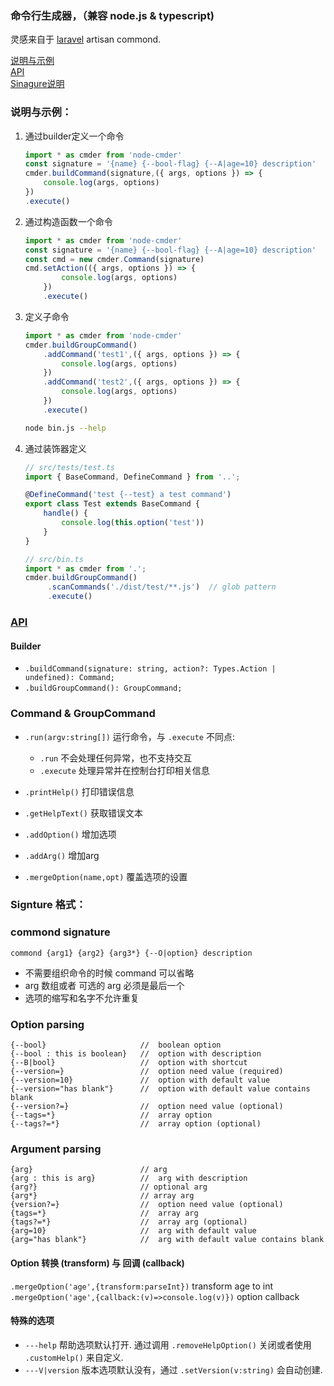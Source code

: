 ### 命令行生成器，（兼容 node.js & typescript)
灵感来自于 [laravel](https://laravel.com/docs/5.7/artisan) artisan commond.

<a href="#case">说明与示例</a>  
<a href="#api">API</a>  
<a href="#signture">Sinagure说明</a>

### <a name="case">说明与示例：</a>  
1.  通过builder定义一个命令
    ```Typescript
    import * as cmder from 'node-cmder'
    const signature = '{name} {--bool-flag} {--A|age=10} description'
    cmder.buildCommand(signature,({ args, options }) => {
        console.log(args, options)
    })
    .execute()
    ```
2.  通过构造函数一个命令  
    ```Typescript
    import * as cmder from 'node-cmder'
    const signature = '{name} {--bool-flag} {--A|age=10} description'
    const cmd = new cmder.Command(signature)
    cmd.setAction(({ args, options }) => {
            console.log(args, options)
        })
        .execute()
    ```
3. 定义子命令
    ```Typescript
    import * as cmder from 'node-cmder'
    cmder.buildGroupCommand()
        .addCommand('test1',({ args, options }) => {
            console.log(args, options)
        })
        .addCommand('test2',({ args, options }) => {
            console.log(args, options)
        })
        .execute()
    ```
    ```bash
    node bin.js --help
    ```


4. 通过装饰器定义
    ```Typescript
    // src/tests/test.ts
    import { BaseCommand, DefineCommand } from '..';

    @DefineCommand('test {--test} a test command')
    export class Test extends BaseCommand {
        handle() {
            console.log(this.option('test'))
        }
    }

    // src/bin.ts
    import * as cmder from '.';
    cmder.buildGroupCommand()
         .scanCommands('./dist/test/**.js')  // glob pattern 
         .execute()

    ```


### <a href="#api">API</a>  
#### Builder
- `.buildCommand(signature: string, action?: Types.Action | undefined): Command;`
- `.buildGroupCommand(): GroupCommand;` 
### Command & GroupCommand
- `.run(argv:string[])` 运行命令，与 `.execute` 不同点:  
    - `.run` 不会处理任何异常，也不支持交互
    - `.execute` 处理异常并在控制台打印相关信息

- `.printHelp()` 打印错误信息
- `.getHelpText()` 获取错误文本
- `.addOption()` 增加选项
- `.addArg()` 增加arg
- `.mergeOption(name,opt)` 覆盖选项的设置

### Signture 格式：
<a name="signature"></a>
### commond signature
```commond {arg1} {arg2} {arg3*} {--O|option} description```
- 不需要组织命令的时候 command 可以省略
- arg 数组或者 可选的 arg 必须是最后一个
- 选项的缩写和名字不允许重复

### Option parsing
```
{--bool}                     //  boolean option
{--bool : this is boolean}   //  option with description
{--B|bool}                   //  option with shortcut
{--version=}                 //  option need value (required)
{--version=10}               //  option with default value
{--version="has blank"}      //  option with default value contains blank
{--version?=}                //  option need value (optional)
{--tags=*}                   //  array option
{--tags?=*}                  //  array option (optional)

```
### Argument parsing  

```
{arg}                        // arg
{arg : this is arg}          //  arg with description
{arg?}                       // optional arg
{arg*}                       // array arg
{version?=}                  //  option need value (optional)
{tags=*}                     //  array arg
{tags?=*}                    //  array arg (optional)
{arg=10}                     //  arg with default value
{arg="has blank"}            //  arg with default value contains blank

```
#### Option 转换 (transform) 与 回调 (callback)
`.mergeOption('age',{transform:parseInt})` transform age to int   
`.mergeOption('age',{callback:(v)=>console.log(v)})` option callback

#### 特殊的选项
- `---help` 帮助选项默认打开. 
通过调用 `.removeHelpOption()` 关闭或者使用 `.customHelp()` 来自定义.
- `---V|version` 版本选项默认没有，通过 `.setVersion(v:string)` 会自动创建.